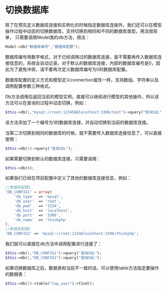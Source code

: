 # 切换数据库
除了在预先定义数据库连接和实例化的时候指定数据库连接外，我们还可以在模型操作过程中动态的切换数据库，支持切换到相同和不同的数据库类型。用法很简单， 只需要调用Model类的db方法，用法：
```php
Model->db("数据库编号","数据库配置");
```

数据库编号用数字格式，对于已经调用过的数据库连接，是不需要再传入数据库连接信息的，系统会自动记录。对于默认的数据库连接，内部的数据库编号是0，因此为了避免冲突，请不要再次定义数据库编号为0的数据库配置。

数据库配置的定义方式和模型定义connection属性一样，支持数组、字符串以及调用配置参数三种格式。

Db方法调用后返回当前的模型实例，直接可以继续进行模型的其他操作，所以该方法可以在查询的过程中动态切换，例如：

```php
$this->db(1,"mysql://root:123456@localhost:3306/test")->query("查询SQL");
```
该方法添加了一个编号为1的数据库连接，并自动切换到当前的数据库连接。

当第二次切换到相同的数据库的时候，就不需要传入数据库连接信息了，可以直接使用：

```php
$this->db(1)->query("查询SQL");
```
如果需要切换到默认的数据库连接，只需要调用：

```php
$this->db(0);
```
如果我们已经在项目配置中定义了其他的数据库连接信息，例如：

```php
//数据库配置1
'DB_CONFIG1' = array(
    'db_type'  => 'mysql',
    'db_user'  => 'root',
    'db_pwd'   => '1234',
    'db_host'  => 'localhost',
    'db_port'  => '3306',
    'db_name'  => 'thinkphp'
),
//数据库配置2
'DB_CONFIG2' => 'mysql://root:1234@localhost:3306/thinkphp';
```
我们就可以直接在db方法中调用配置进行连接了：

```php
$this->db(1,"DB_CONFIG1")->query("查询SQL");
$this->db(2,"DB_CONFIG2")->query("查询SQL");
```
如果切换数据库之后，数据表和当前不一致的话，可以使用table方法指定要操作的数据表：
```php
$this->db(1)->table("top_user")->find();
```